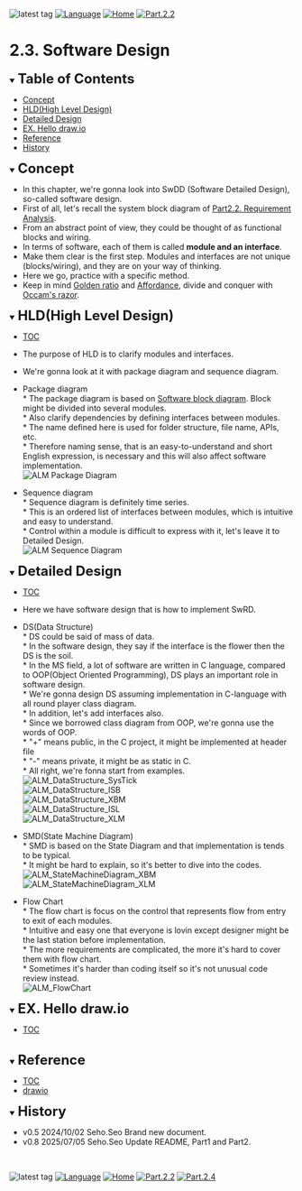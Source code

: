 ![latest tag](https://img.shields.io/github/v/tag/gtuja/CSC_MS.svg?color=brightgreen)
[![Language](https://img.shields.io/badge/Language-%E6%97%A5%E6%9C%AC%E8%AA%9E-brightgreen)](https://github.com/gtuja/CSC_MS/blob/main/Part2/3.SoftwareDesign.md)
[![Home](https://img.shields.io/badge/Home-Readme-brightgreen)](https://github.com/gtuja/CSC_MS/blob/main/README_en.md)
[![Part.2.2](https://img.shields.io/badge/Prev-Part.2.1-brightgreen)](https://github.com/gtuja/CSC_MS/blob/main/Part2/1.RequirementAnalysis_en.md)

# 2.3. Software Design
<div id="toc"></div>
<details open>
<summary><font size="5"><b>Table of Contents</b></font></summary>

- [Concept](#Concept)
- [HLD(High Level Design)](#HLD)
- [Detailed Design](#Detailed_Design)
- [EX. Hello draw.io](#Exercise)
- [Reference](#Reference)
- [History](#history)

</details>

<div id="Concept"></div>
<details open>
<summary><font size="5"><b>Concept</b></font></summary>

- In this chapter, we're gonna look into SwDD (Software Detailed Design), so-called software design.
- First of all, let's recall the system block diagram of [Part2.2. Requirement Analysis](https://github.com/gtuja/CSC_MS/blob/main/Part2/2.RequirementAnalysis.md#project_alm).
- From an abstract point of view, they could be thought of as functional blocks and wiring.
- In terms of software, each of them is called **module and an interface**.
- Make them clear is the first step. Modules and interfaces are not unique (blocks/wiring), and they are on your way of thinking.
- Here we go, practice with a specific method.
- Keep in mind [Golden ratio](https://en.m.wikipedia.org/wiki/Golden_ratio) and [Affordance](https://en.m.wikipedia.org/wiki/Affordance), divide and conquer with [Occam's razor](https://en.m.wikipedia.org/wiki/Occam%27s_razor). 

</details>

<div id="HLD"></div>
<details open>
<summary><font size="5"><b>HLD(High Level Design)</b></font></summary>

- [TOC](#toc)
- The purpose of HLD is to clarify modules and interfaces.
- We're gonna look at it with package diagram and sequence diagram.
- Package diagram<br>
\* The package diagram is based on [Software block diagram](https://github.com/gtuja/CSC_MS/blob/main/Resources/Part2/Part2_ALM_SoftwareBlockDiagram.drawio.png). Block might be divided into several modules. <br>
\* Also clarify dependencies by defining interfaces between modules. <br>
\* The name defined here is used for folder structure, file name, APIs, etc. <br>
\* Therefore naming sense, that is an easy-to-understand and short English expression, is necessary and this will also affect software implementation. <br>
![ALM Package Diagram](https://github.com/gtuja/CSC_MS/blob/main/Resources/Part2/Part2_ALM_PackageDiagram.drawio.png)<br>

- Sequence diagram<br>
\* Sequence diagram is definitely time series.<br>
\* This is an ordered list of interfaces between modules, which is intuitive and easy to understand. <br>
\* Control within a module is difficult to express with it, let's leave it to Detailed Design. <br>
![ALM Sequence Diagram](https://github.com/gtuja/CSC_MS/blob/main/Resources/Part2/Part2_ALM_SequenceDiagram.drawio.png)<br>

</details>

<div id="Detailed_Design"></div>
<details open>
<summary><font size="5"><b>Detailed Design</b></font></summary>

- [TOC](#toc)
- Here we have software design that is how to implement SwRD.
- DS(Data Structure)<br>
\* DS could be said of mass of data.<br>
\* In the software design, they say if the interface is the flower then the DS is the soil.<br>
\* In the MS field, a lot of software are written in C language, compared to OOP(Object Oriented Programming), DS plays an important role in software design.<br>
\* We're gonna design DS assuming implementation in C-language with all round player class diagram.<br>
\* In addition, let's add interfaces also.<br>
\* Since we borrowed class diagram from OOP, we're gonna use the words of OOP.<br>
\* "+" means public, in the C project, it might be implemented at header file<br>
\* "-" means private, it might be as static in C.<br>
\* All right, we're fonna start from examples.<br>
![ALM_DataStructure_SysTick](https://github.com/gtuja/CSC_MS/blob/main/Resources/Part2/Part2_ALM_DataStructure_SysTick.drawio.png)<br>
![ALM_DataStructure_ISB](https://github.com/gtuja/CSC_MS/blob/main/Resources/Part2/Part2_ALM_DataStructure_ISB.drawio.png)<br>
![ALM_DataStructure_XBM](https://github.com/gtuja/CSC_MS/blob/main/Resources/Part2/Part2_ALM_DataStructure_XBM.drawio.png)<br>
![ALM_DataStructure_ISL](https://github.com/gtuja/CSC_MS/blob/main/Resources/Part2/Part2_ALM_DataStructure_ISL.drawio.png)<br>
![ALM_DataStructure_XLM](https://github.com/gtuja/CSC_MS/blob/main/Resources/Part2/Part2_ALM_DataStructure_XLM.drawio.png)<br>

- SMD(State Machine Diagram)<br>
\* SMD is based on the State Diagram and that implementation is tends to be typical.<br>
\* It might be hard to explain, so it's better to dive into the codes.<br>
![ALM_StateMachineDiagram_XBM](https://github.com/gtuja/CSC_MS/blob/main/Resources/Part2/Part2_ALM_StateMachineDiagram_XBM.drawio.png)<br>
![ALM_StateMachineDiagram_XLM](https://github.com/gtuja/CSC_MS/blob/main/Resources/Part2/Part2_ALM_StateMachineDiagram_XLM.drawio.png)<br>

- Flow Chart<br>
\* The flow chart is focus on the control that represents flow from entry to exit of each modules.<br>
\* Intuitive and easy one that everyone is lovin except designer might be the last station before implementation.<br>
\* The more requirements are complicated, the more it's hard to cover them with flow chart.<br>
\* Sometimes it's harder than coding itself so it's not unusual code review instead.<br>
![ALM_FlowChart](https://github.com/gtuja/CSC_MS/blob/main/Resources/Part2/Part2_ALM_FlowChart.drawio.png)<br>

</details>

<div id="Exercise"></div>
<details open>
<summary><font size="5"><b>EX. Hello draw.io</b></font></summary>

- [TOC](#toc)

</details>
<br>

<div id="Reference"></div>
<details open>
<summary><font size="5"><b>Reference</b></font></summary>

- [TOC](#toc)
- [drawio](https://www.drawio.com/doc/#get-started-with-diagramsnet)

</details>
<div id="history"></div>
<details open>
<summary><font size="5"><b>History</b></font></summary> 

- v0.5 2024/10/02 Seho.Seo Brand new document.
- v0.8 2025/07/05 Seho.Seo Update README, Part1 and Part2.
</details>
<br>

![latest tag](https://img.shields.io/github/v/tag/gtuja/CSC_MS.svg?color=brightgreen)
[![Language](https://img.shields.io/badge/Language-%E6%97%A5%E6%9C%AC%E8%AA%9E-brightgreen)](https://github.com/gtuja/CSC_MS/blob/main/Part2/3.SoftwareDesign.md)
[![Home](https://img.shields.io/badge/Home-Readme-brightgreen)](https://github.com/gtuja/CSC_MS/blob/main/README_en.md)
[![Part.2.2](https://img.shields.io/badge/Prev-Part.2.2-brightgreen)](https://github.com/gtuja/CSC_MS/blob/main/Part2/2.RequirementAnalysis_en.md)
[![Part.2.4](https://img.shields.io/badge/Next-Part.2.4-brightgreen)](https://github.com/gtuja/CSC_MS/blob/main/Part2/4.SoftwareImplementation_en.md)
